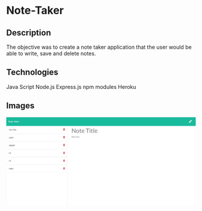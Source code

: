 # Note-Taker

## Description

The objective was to create a note taker application that the user would be able to write, save and delete notes. 

## Technologies

Java Script
Node.js
Express.js
npm modules
Heroku

## Images

<img src="/public/assets/images/note_taker-screenshot.jpg" alt="screenshot">